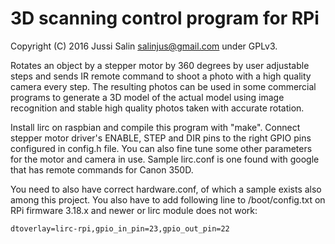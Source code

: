 3D scanning control program for RPi
===================================

Copyright (C) 2016 Jussi Salin <salinjus@gmail.com> under GPLv3.

Rotates an object by a stepper motor by 360 degrees by user adjustable steps and sends IR remote command to shoot a photo with a high quality camera every step. The resulting photos can be used in some commercial programs to generate a 3D model of the actual model using image recognition and stable high quality photos taken with accurate rotation.

Install lirc on raspbian and compile this program with "make". Connect stepper motor driver's ENABLE, STEP and DIR pins to the right GPIO pins configured in config.h file. You can also fine tune some other parameters for the motor and camera in use. Sample lirc.conf is one found with google that has remote commands for Canon 350D.

You need to also have correct hardware.conf, of which a sample exists also among this project. You also have to add following line to /boot/config.txt on RPi firmware 3.18.x and newer or lirc module does not work:

    dtoverlay=lirc-rpi,gpio_in_pin=23,gpio_out_pin=22
